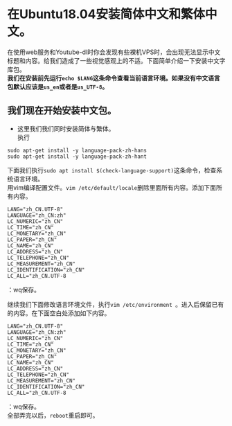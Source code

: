 # 在Ubuntu18.04安装简体中文和繁体中文。  
在使用web服务和Youtube-dl时你会发现有些裸机VPS时，会出现无法显示中文标题和内容。给我们造成了一些视觉感观上的不适。下面简单介绍一下安装中文字库包。  
**我们在安装前先运行`echo $LANG`这条命令查看当前语言环境。如果没有中文语言包默认应该是`us_en`或者是`us_UTF-8`。**  
## 我们现在开始安装中文包。 
* 这里我们我们同时安装简体与繁体。  
执行  
```
sudo apt-get install -y language-pack-zh-hans
sudo apt-get install -y language-pack-zh-hant
````  
下面我们执行`sudo apt install $(check-language-support)`这条命令，检查系统语言环境。  
用vim编译配置文件。`vim /etc/default/locale`删除里面所有内容。添加下面所有内容。  
```
LANG="zh_CN.UTF-8"
LANGUAGE="zh_CN:zh"
LC_NUMERIC="zh_CN"
LC_TIME="zh_CN"
LC_MONETARY="zh_CN"
LC_PAPER="zh_CN"
LC_NAME="zh_CN"
LC_ADDRESS="zh_CN"
LC_TELEPHONE="zh_CN"
LC_MEASUREMENT="zh_CN"
LC_IDENTIFICATION="zh_CN"
LC_ALL="zh_CN.UTF-8
```  
：wq保存。  

继续我们下面修改语言环境文件，执行`vim /etc/environment `。进入后保留已有的内容。在下面空白处添加如下内容。  
```
LANG="zh_CN.UTF-8"
LANGUAGE="zh_CN:zh"
LC_NUMERIC="zh_CN"
LC_TIME="zh_CN"
LC_MONETARY="zh_CN"
LC_PAPER="zh_CN"
LC_NAME="zh_CN"
LC_ADDRESS="zh_CN"
LC_TELEPHONE="zh_CN"
LC_MEASUREMENT="zh_CN"
LC_IDENTIFICATION="zh_CN"
LC_ALL="zh_CN.UTF-8
```  
：wq保存。  
全部弄完以后，`reboot`重启即可。  
